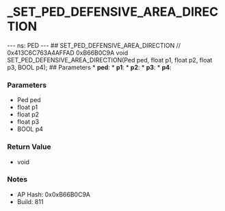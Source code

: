 # _SET_PED_DEFENSIVE_AREA_DIRECTION

--- ns: PED --- ## SET_PED_DEFENSIVE_AREA_DIRECTION  // 0x413C6C763A4AFFAD 0xB66B0C9A void SET_PED_DEFENSIVE_AREA_DIRECTION(Ped ped, float p1, float p2, float p3, BOOL p4);   ## Parameters * **ped**: * **p1**: * **p2**: * **p3**: * **p4**:

### Parameters
* Ped ped
* float p1
* float p2
* float p3
* BOOL p4

### Return Value
* void

### Notes
* AP Hash: 0x0xB66B0C9A
* Build: 811

